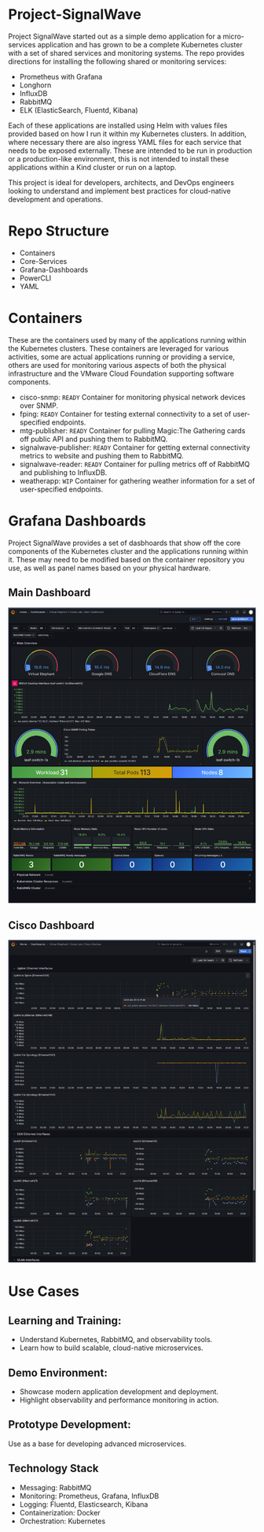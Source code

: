 # Project-SignalWave
Project SignalWave started out as a simple demo application for a micro-services application and has grown to be a complete Kubernetes cluster with a set of shared services
and monitoring systems. The repo provides directions for installing the following shared or monitoring services:

* Prometheus with Grafana
* Longhorn
* InfluxDB
* RabbitMQ
* ELK (ElasticSearch, Fluentd, Kibana)

Each of these applications are installed using Helm with values files provided based on how I run it within my Kubernetes clusters. In addition, where necessary there
are also ingress YAML files for each service that needs to be exposed externally. These are intended to be run in production or a production-like environment, this is not
intended to install these applications within a Kind cluster or run on a laptop.

This project is ideal for developers, architects, and DevOps engineers looking to understand and implement best practices for cloud-native development and operations.

# Repo Structure

- Containers
- Core-Services
- Grafana-Dashboards
- PowerCLI
- YAML

# Containers
These are the containers used by many of the applications running within the Kubernetes clusters. These containers are leveraged for various activities, some are actual
applications running or providing a service, others are used for monitoring various aspects of both the physical infrastructure and the VMware Cloud Foundation supporting
software components.

- cisco-snmp: `READY` Container for monitoring physical network devices over SNMP.
- fping: `READY` Container for testing external connectivity to a set of user-specified endpoints.
- mtg-publisher: `READY` Container for pulling Magic:The Gathering cards off public API and pushing them to RabbitMQ.
- signalwave-publisher: `READY` Container for getting external connectivity metrics to website and pushing them to RabbitMQ.
- signalwave-reader: `READY` Container for pulling metrics off of RabbitMQ and publishing to InfluxDB.
- weatherapp: `WIP` Container for gathering weather information for a set of user-specified endpoints.

# Grafana Dashboards
Project SignalWave provides a set of dasbhoards that show off the core components of the Kubernetes cluster and the applications running within it. These may need to be modified
based on the container repository you use, as well as panel names based on your physical hardware.

## Main Dashboard
![Alt text](images/grafana-main-dashboard.png)

## Cisco Dashboard
![Alt text](images/grafana-cisco-dashboard.png)

# Use Cases
## Learning and Training:

- Understand Kubernetes, RabbitMQ, and observability tools.
- Learn how to build scalable, cloud-native microservices.

## Demo Environment:

- Showcase modern application development and deployment.
- Highlight observability and performance monitoring in action.

## Prototype Development:

Use as a base for developing advanced microservices.

## Technology Stack

- Messaging: RabbitMQ
- Monitoring: Prometheus, Grafana, InfluxDB
- Logging: Fluentd, Elasticsearch, Kibana
- Containerization: Docker
- Orchestration: Kubernetes